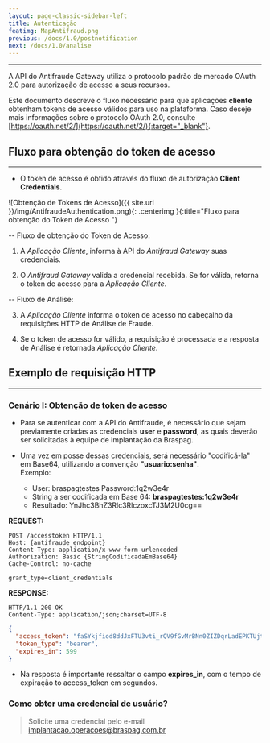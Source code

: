 ```yaml
---
layout: page-classic-sidebar-left
title: Autenticação
featimg: MapAntifraud.png
previous: /docs/1.0/postnotification
next: /docs/1.0/analise
---
```

---

A API do Antifraude Gateway utiliza o protocolo padrão de mercado OAuth 2.0 para autorização de acesso a seus recursos. 

Este documento descreve o fluxo necessário para que aplicações **cliente** obtenham tokens de acesso válidos para uso na plataforma. Caso deseje mais informações sobre o protocolo OAuth 2.0, consulte [https://oauth.net/2/](https://oauth.net/2/){:target="_blank"}.  

## Fluxo para obtenção do token de acesso  
----------------------------------------------

* O token de acesso é obtido através do fluxo de autorização **Client Credentials**.

![Obtenção de Tokens de Acesso]({{ site.url }}/img/AntifraudeAuthentication.png){: .centerimg }{:title="Fluxo para obtenção do Token de Acesso "}

-- Fluxo de obtenção do Token de Acesso:

1. A *Aplicação Cliente*, informa à API do *Antifraud Gateway* suas credenciais.  

2. O *Antifraud Gateway* valida a credencial recebida. Se for válida, retorna o token de acesso para a *Aplicação Cliente*.  

-- Fluxo de Análise:

3. A *Aplicação Cliente* informa o token de acesso no cabeçalho da requisições HTTP de Análise de Fraude.   

4. Se o token de acesso for válido, a requisição é processada e a resposta de Análise é retornada *Aplicação Cliente*.



## Exemplo de requisição HTTP  
----------------------------------------------

### Cenário I: Obtenção de token de acesso  

* Para se autenticar com a API do Antifraude, é necessário que sejam previamente criadas as credenciais **user** e **password**, as quais deverão ser solicitadas à equipe de implantação da Braspag.

* Uma vez em posse dessas credenciais, será necessário "codificá-la" em  Base64, utilizando a convenção **"usuario:senha"**.
<br/>Exemplo:

    * User: braspagtestes Password:1q2w3e4r
    * String  a ser codificada em Base 64: **braspagtestes:1q2w3e4r**
    * Resultado: YnJhc3BhZ3Rlc3RlczoxcTJ3M2U0cg==

**REQUEST:**  

``` http
POST /accesstoken HTTP/1.1
Host: {antifraude endpoint}
Content-Type: application/x-www-form-urlencoded
Authorization: Basic {StringCodificadaEmBase64}
Cache-Control: no-cache

grant_type=client_credentials
```

**RESPONSE:**  

``` http
HTTP/1.1 200 OK
Content-Type: application/json;charset=UTF-8
```
``` json
{
  "access_token": "faSYkjfiod8ddJxFTU3vti_rQV9fGvMrBNn0ZIZDqrLadEPKTUjt6ZPJSnNHtvOoJ6KO6gakgeyXNmSxFYHx7Y_-OCf8zgzILTVzCN5G1WTBWOKZHt-RknkmQLOgA882pWhC1gtOIQoq2tFX6-1VhOqsSCrdI3cUa2HolbGkxZWZMTPOl4Jzuy6ejo_USCMBNPqzvinchS0M33Bi8PiWMYwdpAbvwAe_nhIKNGmsAG6s7PTgWc2RksG6DaX8exdjvlGE9CMADq5LeM4JJ-BguZoHAP3yDBVZpe_DzI3JOrAYv0yzToBllPIMmq6CY-V8GJmckWByOGooBKr6COkZ1R9NPg2bvruYEC3g8hzKloUG21CD5r_la-t-0FvGHHY-8L7cKGybLidIYtw5aWOUgO2Aq0YScEnj1byDAsY6ROMnnzLrywkqscsf5xJACJwBmmEggHRyTVMY1-oOzmH6B2GNtC621i2XQ-8U6KVx9qD0R4qdWRn__AFatL7miTthMfO_PO2HWdDX_xD0i0jqcw",
  "token_type": "bearer",
  "expires_in": 599
}
```
 
 * Na resposta é importante ressaltar o campo **expires_in**, com  o tempo de expiração to access_token em segundos.

### Como obter uma credencial de usuário?  

> Solicite uma credencial pelo e-mail [implantacao.operacoes@braspag.com.br](mailto:implantacao.operacoes@braspag.com.br)
